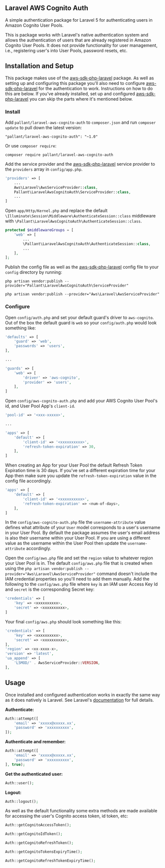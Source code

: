 ## Laravel AWS Cognito Auth

A simple authentication package for Laravel 5 for authenticating users in Amazon Cognito User Pools.

This is package works with Laravel's native authentication system and allows the authentication of users that are already registered in Amazon Cognito User Pools. It does not provide functionality for user management, i.e., registering user's into User Pools, password resets, etc.

## Installation and Setup

This package makes use of the  [aws-sdk-php-laravel](https://github.com/aws/aws-sdk-php-laravel) package. As well as setting up and configuring this package you'll also need to configure [aws-sdk-php-laravel](https://github.com/aws/aws-sdk-php-laravel) for the authentication to work. Instructions on how to do this are below. If you've already installed, set up and configured [aws-sdk-php-laravel](https://github.com/aws/aws-sdk-php-laravel) you can skip the parts where it's mentioned below.

### Install

Add `pallant/laravel-aws-cognito-auth` to `composer.json` and run `composer update` to pull down the latest version:

```
"pallant/laravel-aws-cognito-auth": "~1.0"
```

Or use `composer require`:

```
composer require pallant/laravel-aws-cognito-auth
```

Add the service provider and the [aws-sdk-php-laravel](https://github.com/aws/aws-sdk-php-laravel) service provider to the `providers` array in `config/app.php`.

```php
'providers' => [
    ...
    Aws\Laravel\AwsServiceProvider::class,
    Pallant\LaravelAwsCognitoAuth\ServiceProvider::class,
    ...
]
````

Open `app/Http/Kernel.php` and replace the default `\Illuminate\Session\Middleware\AuthenticateSession::class` middleware with `\Pallant\LaravelAwsCognitoAuth\AuthenticateSession::class`.

```php
protected $middlewareGroups = [
    'web' => [
        ...
        \Pallant\LaravelAwsCognitoAuth\AuthenticateSession::class,
        ...
    ],
];
```

Publish the config file as well as the [aws-sdk-php-laravel](https://github.com/aws/aws-sdk-php-laravel) config file to your `config` directory by running:

```
php artisan vendor:publish --provider="Pallant\LaravelAwsCognitoAuth\ServiceProvider"

php artisan vendor:publish --provider="Aws\Laravel\AwsServiceProvider"
```

### Configure

Open `config/auth.php` and set your default guard's driver to `aws-cognito`. Out of the box the default guard is `web` so your `config/auth.php` would look something like:

```php
'defaults' => [
    'guard' => 'web',
    'passwords' => 'users',
],

...

'guards' => [
    'web' => [
        'driver' => 'aws-cognito',
        'provider' => 'users',
    ],
]

```

Open `config/aws-cognito-auth.php` and add your AWS Cognito User Pool's id, and User Pool App's `client-id`.

```php
'pool-id' => '<xxx-xxxxx>',

...

'apps' => [
    'default' => [
        'client-id' => '<xxxxxxxxxx>',
        'refresh-token-expiration' => 30,
    ],
]
```

When creating an App for your User Pool the default Refresh Token Expiration time is 30 days. If you've set a different expiration time for your App then make sure you update the `refresh-token-expiration` value in the config file accordingly.

```php
'apps' => [
    'default' => [
        'client-id' => '<xxxxxxxxxx>',
        'refresh-token-expiration' => <num-of-days>,
    ],
]
```


In the `config/aws-cognito-auth.php` file the `username-attribute` value defines what attribute of your `User` model corresponds to a user's username in your User Pool. By default the package assumes the user's email address is also their username within your User Pool. If you are using a different value as the username within the User Pool then update the `username-attribute` accordingly.

Open the `config/aws.php` file and set the `region` value to whatever region your User Pool is in. The default `config/aws.php` file that is created when using the `php artisan vendor:publish --provider="Aws\Laravel\AwsServiceProvider"` command doesn't include the IAM credential properties so you'll need to add them manually. Add the following to the `config/aws.php` file where `key` is an IAM user Access Key Id and `secret` is the corresponding Secret key:

```php
'credentials' => [
    'key' => <xxxxxxxxxx>,
    'secret' => <xxxxxxxxxx>,
]
```

Your final `config/aws.php` should look something like this:

```php
'credentials' => [
    'key' => <xxxxxxxxxx>,
    'secret' => <xxxxxxxxxx>,
],
'region' => <xx-xxxx-x>,
'version' => 'latest',
'ua_append' => [
    'L5MOD/' . AwsServiceProvider::VERSION,
],
```

## Usage

Once installed and configured authentication works in exactly the same way as it does natively is Laravel. See Laravel's [documentation](https://laravel.com/docs/5.4/authentication) for full details.

**Authenticate:**

```php
Auth::attempt([
    'email' => 'xxxxx@xxxxx.xx',
    'password' => 'xxxxxxxxxx',
]);
```

**Authenticate and remember:**

```php
Auth::attempt([
    'email' => 'xxxxx@xxxxx.xx',
    'password' => 'xxxxxxxxxx',
], true);
```

**Get the authenticated user:**

```php
Auth::user();
```

**Logout:**

```php
Auth::logout();
```

As well as the default functionality some extra methods are made available for accessing the user's Cognito access token, id token, etc:

```php
Auth::getCognitoAccessToken();
```

```php
Auth::getCognitoIdToken();
```

```php
Auth::getCognitoRefreshToken();
```

```php
Auth::getCognitoTokensExpiryTime();
```

```php
Auth::getCognitoRefreshTokenExpiryTime();
```